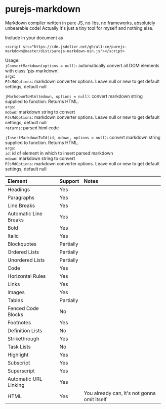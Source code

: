 # purejs-markdown
Markdown compiler written in pure JS, no libs, no frameworks, absolutely unbearable code!
Actually it's just a tiny tool for myself and nothing else.

Include in your document as
```
<script src="https://cdn.jsdelivr.net/gh/al1-ce/purejs-markdown@master/dist/purejs-markdown-min.js"></script>
```

Usage: \
`jConvertMarkdown(options = null)`: automatically convert all DOM elements with class 'pjs-markdown'. \
    `args`: \
    `PJsMdOptions`: markdown converter options. Leave null or new to get default settings, default null

`jMarkdownToHtml(mdown, options = null)`: convert markdown string supplied to function. Returns HTML.  \
    `args`: \
    `mdown`: markdown string to convert \
    `PJsMdOptions`: markdown converter options. Leave null or new to get default settings, default null \
    `returns`: parsed html code

`jInsertMarkdownToId(id, mdown, options = null)`: convert markdown string supplied to function. Returns HTML.  \
    `args`: \
    `id`: id of element in which to insert parsed markdown \
    `mdown`: markdown string to convert \
    `PJsMdOptions`: markdown converter options. Leave null or new to get default settings, default null
    


| Element                   | Support   | Notes                             |
|:------------------------- |:--------- |:--------------------------------- |
| Headings                  |   Yes     |                                   |
| Paragraphs                |   Yes	    |                                   |
| Line Breaks	            |   Yes	    |       |
| Automatic Line Breaks	    |   Yes	    |       |
| Bold	                    |   Yes	    |                                   |
| Italic	                |   Yes	    |                                   |
| Blockquotes	            |   Partially	    |                                   |
| Ordered Lists	            |   Partially	    |                                    |
| Unordered Lists	        |   Partially	    |                                   |
| Code	                    |   Yes	    |                                   |
| Horizontal Rules	        |   Yes	    |                                   |
| Links	                    |   Yes	    |                                   |
| Images	                |   Yes	    |                                   |
| Tables	                |   Partially	    |                                   |
| Fenced Code Blocks	    |   No	    |                                   |
| Footnotes	                |   Yes	    |                                   |
| Definition Lists	        |   No	    |                                   |
| Strikethrough	            |   Yes	    |                                   |
| Task Lists	            |   No	    |                                   |
| Highlight	                |   Yes	    |                                   |
| Subscript	                |   Yes	    |                                   |
| Superscript	            |   Yes	    |                                   |
| Automatic URL Linking	    |   Yes      |                                   |
| HTML	                    |   Yes	    | You already can, it's not gonna omit itself |
